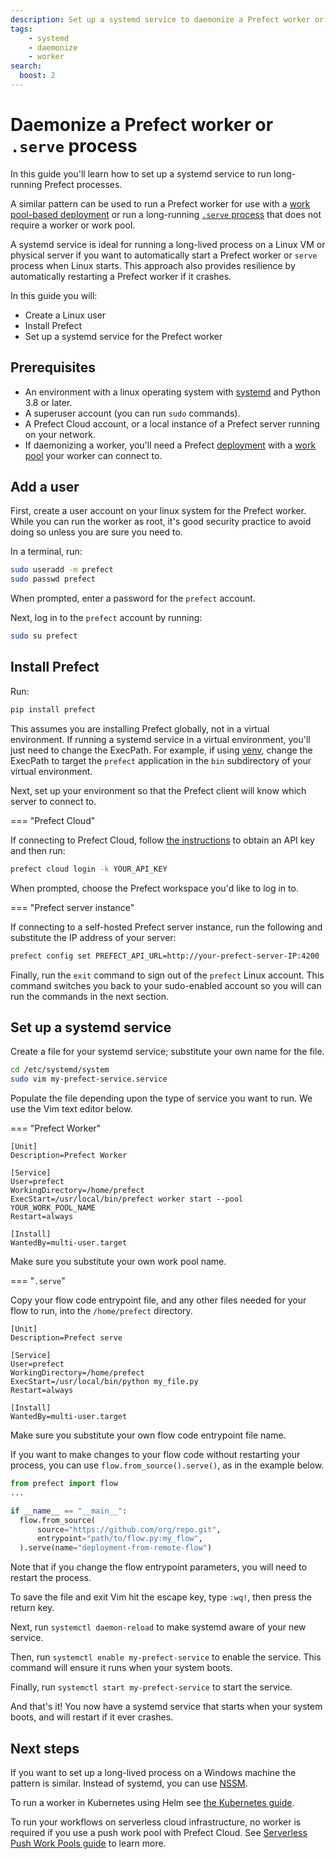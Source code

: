 ```yaml
---
description: Set up a systemd service to daemonize a Prefect worker or create a long-running deployment serve process
tags:
    - systemd
    - daemonize
    - worker
search:
  boost: 2
---
```


# Daemonize a Prefect worker or `.serve` process

In this guide you'll learn how to set up a systemd service to run long-running Prefect processes.

A similar pattern can be used to run a Prefect worker for use with a [work pool-based deployment](/guides/prefect-deploy/) or run a long-running [`.serve` process](/tutorial/deployments/#create-a-deployment) that does not require a worker or work pool.

A systemd service is ideal for running a long-lived process on a Linux VM or physical server if you want to automatically start a Prefect worker or `serve` process when Linux starts.
This approach also provides resilience by automatically restarting a Prefect worker if it crashes.

In this guide you will:

* Create a Linux user
* Install Prefect
* Set up a systemd service for the Prefect worker

## Prerequisites

* An environment with a linux operating system with [systemd](https://systemd.io/) and Python 3.8 or later.
* A superuser account (you can run `sudo` commands).
* A Prefect Cloud account, or a local instance of a Prefect server running on your network.
* If daemonizing a worker, you'll need a Prefect [deployment](/concepts/deployments/) with a [work pool](/concepts/work-pools/) your worker can connect to.

## Add a user

First, create a user account on your linux system for the Prefect worker.
While you can run the worker as root, it's good security practice to avoid doing so unless you are sure you need to.

In a terminal, run:

```bash
sudo useradd -m prefect
sudo passwd prefect
```

When prompted, enter a password for the `prefect` account.

Next, log in to the `prefect` account by running:

```bash
sudo su prefect
```

## Install Prefect

Run:

```bash
pip install prefect
```

This assumes you are installing Prefect globally, not in a virtual environment.
If running a systemd service in a virtual environment, you'll just need to change the ExecPath.
For example, if using [venv](https://docs.python.org/3/library/venv.html), change the ExecPath to target the `prefect` application in the `bin` subdirectory of your virtual environment.

Next, set up your environment so that the Prefect client will know which server to connect to.

=== "Prefect Cloud"

  If connecting to Prefect Cloud, follow [the instructions](https://docs.prefect.io/ui/cloud-getting-started/#create-an-api-key) to obtain an API key and then run:

  ```bash
  prefect cloud login -k YOUR_API_KEY
  ```

  When prompted, choose the Prefect workspace you'd like to log in to.

=== "Prefect server instance"

  If connecting to a self-hosted Prefect server instance, run the following and substitute the IP address of your server:

  ```bash
  prefect config set PREFECT_API_URL=http://your-prefect-server-IP:4200
  ```

Finally, run the `exit` command to sign out of the `prefect` Linux account.
This command switches you back to your sudo-enabled account so you will can run the commands in the next section.

## Set up a systemd service

Create a file for your systemd service; substitute your own name for the file.

```bash
cd /etc/systemd/system
sudo vim my-prefect-service.service
```

Populate the file depending upon the type of service you want to run. We use the Vim text editor below.

=== "Prefect Worker"

  ```
  [Unit]
  Description=Prefect Worker

  [Service]
  User=prefect
  WorkingDirectory=/home/prefect
  ExecStart=/usr/local/bin/prefect worker start --pool YOUR_WORK_POOL_NAME
  Restart=always

  [Install]
  WantedBy=multi-user.target

  ```

  Make sure you substitute your own work pool name.

=== "`.serve`"

  Copy your flow code entrypoint file, and any other files needed for your flow to run, into the `/home/prefect` directory.

  ```
  [Unit]
  Description=Prefect serve 

  [Service]
  User=prefect
  WorkingDirectory=/home/prefect
  ExecStart=/usr/local/bin/python my_file.py
  Restart=always

  [Install]
  WantedBy=multi-user.target

  ```

  Make sure you substitute your own flow code entrypoint file name.

  If you want to make changes to your flow code without restarting your process, you can use `flow.from_source().serve()`, as in the example below.

  ```python
  from prefect import flow
  ...

  if __name__ == "__main__":
    flow.from_source(
        source="https://github.com/org/repo.git",
        entrypoint="path/to/flow.py:my_flow",
    ).serve(name="deployment-from-remote-flow")
  ```

  Note that if you change the flow entrypoint parameters, you will need to restart the process.

To save the file and exit Vim hit the escape key, type `:wq!`, then press the return key.

Next, run `systemctl daemon-reload` to make systemd aware of your new service.

Then, run `systemctl enable my-prefect-service` to enable the service.
This command will ensure it runs when your system boots.

Finally, run `systemctl start my-prefect-service` to start the service.

And that's it!
You now have a systemd service that starts when your system boots, and will restart if it ever crashes.

## Next steps

If you want to set up a long-lived process on a Windows machine the pattern is similar.
Instead of systemd, you can use [NSSM](https://nssm.cc/).

To run a worker in Kubernetes using Helm see [the Kubernetes guide](/guides/deployment/kubernetes/#deploy-a-worker-using-helm).

To run your workflows on serverless cloud infrastructure, no worker is required if you use a push work pool with Prefect Cloud.
See [Serverless Push Work Pools guide](/guides/deployment/push-work-pools/) to learn more.
